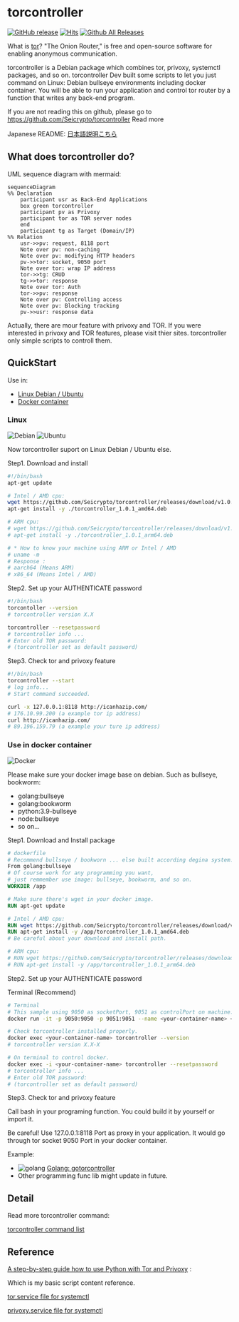 # torcontroller

[![GitHub release](https://img.shields.io/github/release/Seicrypto/torcontroller.svg)](https://github.com/Seicrypto/torcontroller/releases/latest) [![Hits](https://hits.seeyoufarm.com/api/count/incr/badge.svg?url=https%3A%2F%2Fgithub.com%2FSeicrypto%2Ftorcontroller&count_bg=%2379C83D&title_bg=%23555555&icon=&icon_color=%23E7E7E7&title=hits&edge_flat=false)](https://github.com/Seicrypto/torcontroller)
[![Github All Releases](https://img.shields.io/github/downloads/Seicrypto/torcontroller/total.svg?color=87CEEB)](https://github.com/Seicrypto/torcontroller)

What is [tor](https://www.torproject.org/)? "The Onion Router," is free and open-source software for enabling anonymous communication.

torcontroller is a Debian package which combines tor, privoxy, systemctl packages, and so on. torcontroller Dev built some scripts to let you just command on Linux: Debian bullseye environments including docker container. You will be able to run your application and control tor router by a function that writes any back-end program.

If you are not reading this on github, please go to <https://github.com/Seicrypto/torcontroller>
Read more

Japanese README:
[日本語説明こちら](./READMEJP.md)

## What does torcontroller do?

UML sequence diagram with mermaid:

```mermaid
sequenceDiagram
%% Declaration
    participant usr as Back-End Applications
    box green torcontroller
    participant pv as Privoxy
    participant tor as TOR server nodes
    end
    participant tg as Target (Domain/IP)
%% Relation
    usr->>pv: request, 8118 port
    Note over pv: non-caching
    Note over pv: modifying HTTP headers
    pv->>tor: socket, 9050 port
    Note over tor: wrap IP address
    tor->>tg: CRUD
    tg->>tor: response
    Note over tor: Auth
    tor->>pv: response
    Note over pv: Controlling access
    Note over pv: Blocking tracking
    pv->>usr: response data
```

Actually, there are mour feature with privoxy and TOR. If you were interested in privoxy and TOR features, please visit thier sites. torcontroller only simple scripts to controll them.

## QuickStart

Use in:

* [Linux Debian / Ubuntu](#linux)
* [Docker container](#use-in-docker-container)

### Linux

![Debian](https://img.shields.io/badge/Debian-A81D33?style=for-the-badge&logo=debian&logoColor=white) ![Ubuntu](https://img.shields.io/badge/Ubuntu-E95420?style=for-the-badge&logo=ubuntu&logoColor=white)

Now torcontroller suport on Linux Debian / Ubuntu else.

Step1. Download and install

```bash
#!/bin/bash
apt-get update

# Intel / AMD cpu:
wget https://github.com/Seicrypto/torcontroller/releases/download/v1.0.1/torcontroller_1.0.1_amd64.deb
apt-get install -y ./torcontroller_1.0.1_amd64.deb

# ARM cpu:
# wget https://github.com/Seicrypto/torcontroller/releases/download/v1.0.1/torcontroller_1.0.1_arm64.deb
# apt-get install -y ./torcontroller_1.0.1_arm64.deb

# * How to know your machine using ARM or Intel / AMD
# uname -m
# Response :
# aarch64 (Means ARM)
# x86_64 (Means Intel / AMD)
```

Step2. Set up your AUTHENTICATE password

```bash
#!/bin/bash
torcontoller --version
# torcontroller version X.X

torcontroller --resetpassword
# torcontroller info ...
# Enter old TOR password:
# (torcontroller set as default password)
```

Step3. Check tor and privoxy feature

```bash
#!/bin/bash
torcontroller --start
# log info...
# Start command succeeded.

curl -x 127.0.0.1:8118 http://icanhazip.com/
# 176.10.99.200 (a example tor ip address)
curl http://icanhazip.com/
# 89.196.159.79 (a example your ture ip address)
```

### Use in docker container

 ![Docker](https://img.shields.io/badge/Docker-2CA5E0?style=for-the-badge&logo=docker&logoColor=white)

Please make sure your docker image base on debian.
Such as bullseye, bookworm:

* golang:bullseye
* golang:bookworm
* python:3.9-bullseye
* node:bullseye
* so on...

Step1. Download and Install package

```dockerfile
# dockerfile
# Recommend bullseye / bookworn ... else built according degina system.
From golang:bullseye
# Of course work for any programming you want,
# just remmember use image: bullseye, bookworm, and so on.
WORKDIR /app

# Make sure there's wget in your docker image.
RUN apt-get update

# Intel / AMD cpu:
RUN wget https://github.com/Seicrypto/torcontroller/releases/download/v1.0.1/torcontroller_1.0.1_amd64.deb
RUN apt-get install -y /app/torcontroller_1.0.1_amd64.deb
# Be careful about your download and install path.

# ARM cpu:
# RUN wget https://github.com/Seicrypto/torcontroller/releases/download/v1.0.1/torcontroller_1.0.1.arm64.deb
# RUN apt-get install -y /app/torcontroller_1.0.1_arm64.deb
```

Step2. Set up your AUTHENTICATE password

Terminal (Recommend)

```bash
# Terminal
# This sample using 9050 as socketPort, 9051 as controlPort on machine.
docker run -it -p 9050:9050 -p 9051:9051 --name <your-container-name> <docker-image>

# Check torcontroller installed properly.
docker exec <your-container-name> torcontroller --version
# torcontroller version X.X-X

# On terminal to control docker.
docker exec -i <your-container-name> torcontroller --resetpassword
# torcontroller info ...
# Enter old TOR password:
# (torcontroller set as default password)
```

Step3. Check tor and privoxy feature

Call bash in your programing function. You could build it by yourself or import it.

Be careful! Use 127.0.0.1:8118 Port as proxy in your application. It would go through tor socket 9050 Port in your docker container.

Example:

* ![golang](https://img.shields.io/badge/Go-00ADD8?style=for-the-badge&logo=go&logoColor=white) [Golang: gotorcontroller](https://github.com/Seicrypto/gocontroller)
* Other programming func lib might update in future.

## Detail

Read more torcontroller command:

[torcontroller command list](./docs/commandList.md)

## Reference

[A step-by-step guide how to use Python with Tor and Privoxy](https://gist.github.com/DusanMadar/8d11026b7ce0bce6a67f7dd87b999f6b) :

Which is my basic script content reference.

[tor.service file for systemctl](https://gist.github.com/gtank/f6a8f99c70f682cd8d4acd6a4a9ee696)

[privoxy.service file for systemctl](https://alt.os.linux.mageia.narkive.com/D2i3xOYQ/privoxy-service-file-for-systemd)
